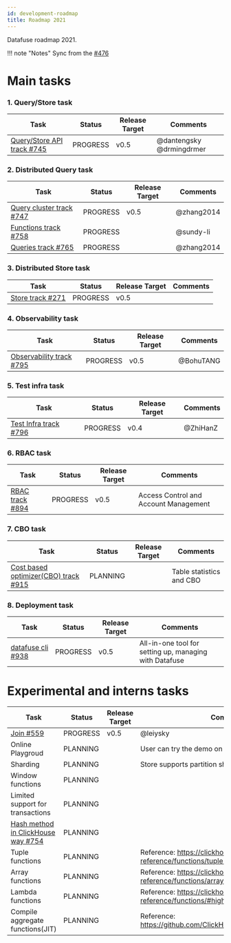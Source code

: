 ```yaml
---
id: development-roadmap
title: Roadmap 2021
---
```


Datafuse roadmap 2021.

!!! note "Notes"
    Sync from the [#476](https://github.com/datafuselabs/datafuse/issues/746)

# Main tasks

###  1. Query/Store task

| Task                                         | Status    | Release Target | Comments        | 
| ----------------------------------------------- | --------- | -------------- | --------------- | 
| [ Query/Store API track #745](https://github.com/datafuselabs/datafuse/issues/745)| PROGRESS  |  v0.5 | @dantengsky @drmingdrmer  |

###  2. Distributed Query task

| Task                                         | Status    | Release Target | Comments        | 
| ----------------------------------------------- | --------- | -------------- | --------------- | 
| [Query cluster track #747](https://github.com/datafuselabs/datafuse/issues/747) | PROGRESS  |  v0.5 | @zhang2014 |
| [Functions track #758](https://github.com/datafuselabs/datafuse/issues/758)| PROGRESS  |   | @sundy-li   |
|[Queries track #765](https://github.com/datafuselabs/datafuse/issues/765/)|PROGRESS| | @zhang2014|

###  3. Distributed Store task

| Task                                         | Status    | Release Target | Comments        | 
| ----------------------------------------------- | --------- | -------------- | --------------- | 
| [Store track #271](https://github.com/datafuselabs/datafuse/issues/271) | PROGRESS  |  v0.5 | |


### 4. Observability task
| Task                                         | Status    | Release Target | Comments        | 
| ----------------------------------------------- | --------- | -------------- | --------------- | 
| [Observability track #795](https://github.com/datafuselabs/datafuse/issues/795) | PROGRESS  |  v0.5 | @BohuTANG  |

### 5. Test infra task

| Task                                         | Status    | Release Target | Comments        | 
| ----------------------------------------------- | --------- | -------------- | --------------- | 
| [Test Infra track #796](https://github.com/datafuselabs/datafuse/issues/796) | PROGRESS  |  v0.4 | @ZhiHanZ  |

### 6. RBAC task

| Task                                         | Status    | Release Target | Comments        | 
| ----------------------------------------------- | --------- | -------------- | --------------- | 
| [RBAC track #894](https://github.com/datafuselabs/datafuse/issues/894) | PROGRESS  | v0.5  |  Access Control and Account Management |

### 7. CBO task

| Task                                         | Status    | Release Target | Comments        | 
| ----------------------------------------------- | --------- | -------------- | --------------- | 
| [Cost based optimizer(CBO) track #915](https://github.com/datafuselabs/datafuse/issues/915) | PLANNING  |   |  Table statistics and CBO |

### 8. Deployment task

| Task                                         | Status    | Release Target | Comments        | 
| ----------------------------------------------- | --------- | -------------- | --------------- | 
| [ datafuse cli #938](https://github.com/datafuselabs/datafuse/issues/938) | PROGRESS  | v0.5   |  All-in-one tool for setting up, managing with Datafuse |

# Experimental and interns tasks

| Task                                         | Status    | Release Target | Comments        | 
| ----------------------------------------------- | --------- | -------------- | --------------- | 
| [Join #559](https://github.com/datafuselabs/datafuse/pull/559) |  PROGRESS | v0.5  | @leiysky  |
| Online Playgroud  | PLANNING  |   | User can try the demo on the datafuse.rs website |
| Sharding |  PLANNING |   | Store supports partition sharding |
| Window functions | PLANNING  |   |  |
| Limited support for transactions | PLANNING  |   |  |
| [Hash method in ClickHouse way #754](https://github.com/datafuselabs/datafuse/issues/754) | PLANNING  |   |  |
| Tuple functions | PLANNING  |   | Reference: https://clickhouse.tech/docs/en/sql-reference/functions/tuple-functions/  |
| Array functions | PLANNING  |   |  Reference: https://clickhouse.tech/docs/en/sql-reference/functions/array-functions/ |
| Lambda functions | PLANNING  |   | Reference: https://clickhouse.tech/docs/en/sql-reference/functions/#higher-order-functions  |
| Compile aggregate functions(JIT) | PLANNING  |   | Reference: https://github.com/ClickHouse/ClickHouse/pull/24789  |
